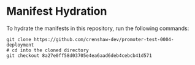 # Manifest Hydration

To hydrate the manifests in this repository, run the following commands:

```shell
git clone https://github.com/crenshaw-dev/promoter-test-0004-deployment
# cd into the cloned directory
git checkout 8a27e0ff58d03705e4ea6aad6deb4cebcb41d571
```
